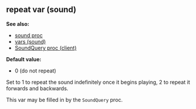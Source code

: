 ## repeat var (sound)
**See also:**
*   [sound proc](/proc/sound)
*   [vars (sound)](/sound/var)
*   [SoundQuery proc (client)](/client/proc/SoundQuery)
<!-- -->
**Default value:**
*   0 (do not repeat)


Set to 1 to repeat the sound indefinitely once it begins
playing, 2 to repeat it forwards and backwards. 

This var may be
filled in by the `SoundQuery` proc.